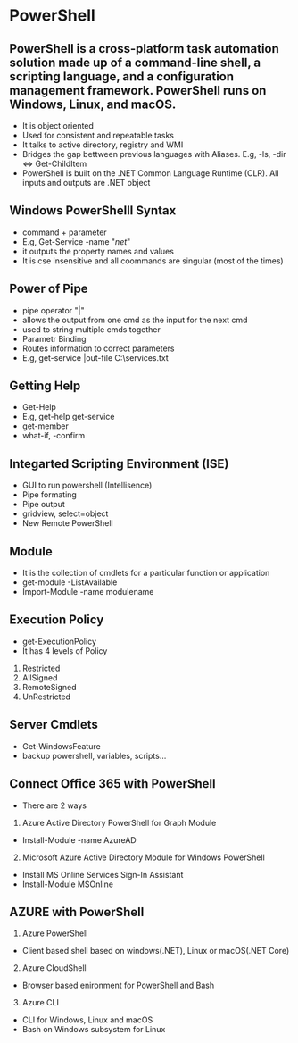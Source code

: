 # PowerShell
## PowerShell is a cross-platform task automation solution made up of a command-line shell, a scripting language, and a configuration management framework. PowerShell runs on Windows, Linux, and macOS.
- It is object oriented
- Used for consistent and repeatable tasks
- It talks to active directory, registry and WMI
- Bridges the gap bettween previous languages with Aliases. E.g, -ls, -dir <=> Get-ChildItem
- PowerShell is built on the .NET Common Language Runtime (CLR). All inputs and outputs are .NET object
## Windows PowerShelll Syntax
- command + parameter
- E.g, Get-Service -name "*net*"
- it outputs the property names and values
- It is cse insensitive and all coommands are singular (most of the times)
## Power of Pipe
- pipe operator "|"
- allows the output from one cmd as the input for the next cmd
- used to string multiple cmds together
- Parametr Binding
- Routes information to correct parameters
- E.g, get-service |out-file C:\services.txt
## Getting Help
- Get-Help
- E.g, get-help get-service
- get-member
- what-if, -confirm
## Integarted Scripting Environment (ISE)
- GUI to run powershell (Intellisence)
- Pipe formating
- Pipe output
- gridview, select=object
- New Remote PowerShell
## Module
- It is the collection of cmdlets for a particular function or application
- get-module -ListAvailable
- Import-Module -name modulename
## Execution Policy
- get-ExecutionPolicy
- It has 4 levels of Policy
1) Restricted
2) AllSigned
3) RemoteSigned
4) UnRestricted
## Server Cmdlets
- Get-WindowsFeature
- backup powershell, variables, scripts...
## Connect Office 365 with PowerShell
- There are 2 ways
1) Azure Active Directory PowerShell for Graph Module
- Install-Module -name AzureAD
2) Microsoft Azure Active Directory Module for Windows PowerShell
- Install MS Online Services Sign-In Assistant
- Install-Module MSOnline
## AZURE with PowerShell
1) Azure PowerShell
- Client based shell based on windows(.NET), Linux or macOS(.NET Core)
2) Azure CloudShell
- Browser based enironment for PowerShell and Bash
3) Azure CLI
- CLI for Windows, Linux and macOS
- Bash on Windows subsystem for Linux

  
